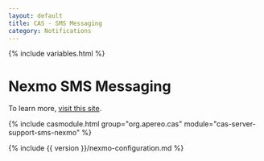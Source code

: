 ```yaml
---
layout: default
title: CAS - SMS Messaging
category: Notifications
---
```


{% include variables.html %}

# Nexmo SMS Messaging

To learn more, [visit this site](https://dashboard.nexmo.com/).

{% include casmodule.html group="org.apereo.cas" module="cas-server-support-sms-nexmo" %}

{% include {{ version }}/nexmo-configuration.md %}
